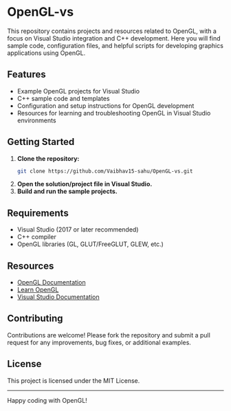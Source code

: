 # OpenGL-vs

This repository contains projects and resources related to OpenGL, with a focus on Visual Studio integration and C++ development. Here you will find sample code, configuration files, and helpful scripts for developing graphics applications using OpenGL.

## Features

- Example OpenGL projects for Visual Studio
- C++ sample code and templates
- Configuration and setup instructions for OpenGL development
- Resources for learning and troubleshooting OpenGL in Visual Studio environments

## Getting Started

1. **Clone the repository:**
   ```bash
   git clone https://github.com/Vaibhav15-sahu/OpenGL-vs.git
   ```
2. **Open the solution/project file in Visual Studio.**
3. **Build and run the sample projects.**

## Requirements

- Visual Studio (2017 or later recommended)
- C++ compiler
- OpenGL libraries (GL, GLUT/FreeGLUT, GLEW, etc.)

## Resources

- [OpenGL Documentation](https://www.opengl.org/documentation/)
- [Learn OpenGL](https://learnopengl.com/)
- [Visual Studio Documentation](https://docs.microsoft.com/en-us/visualstudio/)

## Contributing

Contributions are welcome! Please fork the repository and submit a pull request for any improvements, bug fixes, or additional examples.

## License

This project is licensed under the MIT License.

---

Happy coding with OpenGL!